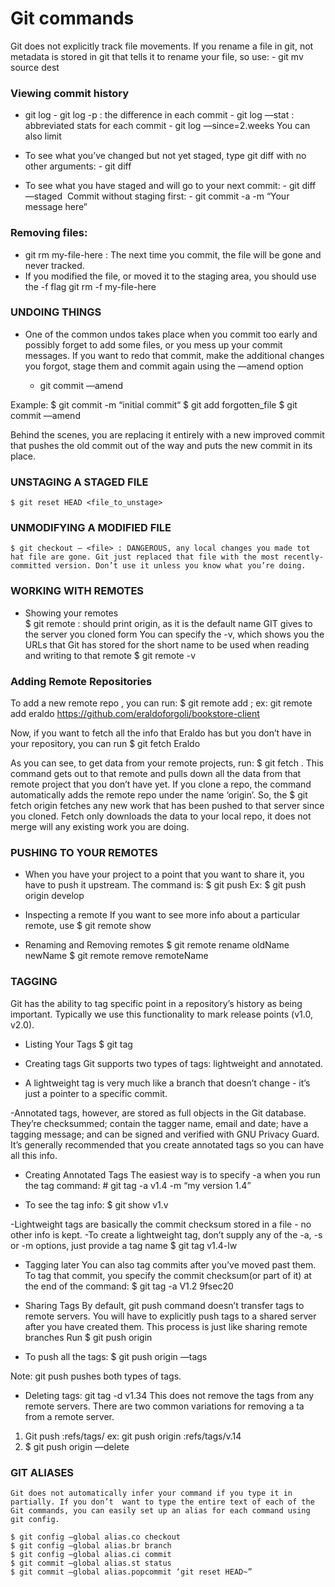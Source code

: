 # Git commands

Git does not explicitly track file movements. If you rename a file in git, not metadata is stored in git that tells it to rename your file, so use: - git mv source dest

### Viewing commit history

- git log - git log -p : the difference in each commit - git log —stat : abbreviated stats for each commit - git log —since=2.weeks
  You can also limit

- To see what you’ve changed but not yet staged, type git diff with no other arguments: - git diff
- To see what you have staged and will go to your next commit: - git diff —staged
   Commit without staging first: - git commit -a -m “Your message here”

### Removing files:

- git rm my-file-here : The next time you commit, the file will be gone and never tracked.
- If you modified the file, or moved it to the staging area, you should use the -f flag
  git rm -f my-file-here

### UNDOING THINGS

- One of the common undos takes place when you commit too early and possibly forget to add some files, or you mess up your commit messages. If you want to redo that commit, make the additional changes you forgot, stage them and commit again using the —amend option

  - git commit —amend

Example:
$ git commit -m “initial commit“
	$ git add forgotten_file
\$ git commit —amend

Behind the scenes, you are replacing it entirely with a new improved commit that pushes the old commit out of the way and puts the new commit in its place.

### UNSTAGING A STAGED FILE

    $ git reset HEAD <file_to_unstage>

### UNMODIFYING A MODIFIED FILE

    $ git checkout — <file> : DANGEROUS, any local changes you made tot hat file are gone. Git just replaced that file with the most recently-committed version. Don’t use it unless you know what you’re doing.

### WORKING WITH REMOTES

- Showing your remotes  
  $ git remote : should print origin, as it is the default name GIT gives to the server you cloned form
You can specify the -v, which shows you the URLs that Git has stored for the short name to be used when reading and writing to that remote
	$ git remote -v

### Adding Remote Repositories

To add a new remote repo , you can run:
\$ git remote add <shortname> <url>;
ex: git remote add eraldo https://github.com/eraldoforgoli/bookstore-client

Now, if you want to fetch all the info that Eraldo has but you don’t have in your repository, you can run
\$ git fetch Eraldo

As you can see, to get data from your remote projects, run:
$ git fetch <remote>.
This command gets out to that remote and pulls down all the data from that remote project that you don’t have yet.
If you clone a repo, the command automatically adds the remote repo under the name ‘origin’.
So, the $ git fetch origin fetches any new work that has been pushed to that server since you cloned. Fetch only downloads the data to your local repo, it does not merge will any existing work you are doing.

### PUSHING TO YOUR REMOTES

- When you have your project to a point that you want to share it, you have to push it upstream.
  The command is: $ git push <remote> <branch>
Ex: $ git push origin develop

- Inspecting a remote
  If you want to see more info about a particular remote, use
  \$ git remote show <remote>

- Renaming and Removing remotes
  $ git remote rename oldName newName
	$ git remote remove remoteName

### TAGGING

Git has the ability to tag specific point in a repository’s history as being important. Typically we use this functionality to mark release points (v1.0, v2.0).

- Listing Your Tags
  \$ git tag

- Creating tags
  Git supports two types of tags: lightweight and annotated.
- A lightweight tag is very much like a branch that doesn’t change - it’s just a pointer to a specific commit.

-Annotated tags, however, are stored as full objects in the Git database. They’re checksummed; contain the tagger name, email and date; have a tagging message; and can be signed and verified with GNU Privacy Guard. It’s generally recommended that you create annotated tags so you can have all this info.

- Creating Annotated Tags
  The easiest way is to specify -a when you run the tag command: # git tag -a v1.4 -m “my version 1.4”

- To see the tag info:
  \$ git show v1.v

-Lightweight tags are basically the commit checksum stored in a file - no other info is kept.
-To create a lightweight tag, don’t supply any of the -a, -s or -m options, just provide a tag name
\$ git tag v1.4-lw

- Tagging later
  You can also tag commits after you’ve moved past them.
  To tag that commit, you specify the commit checksum(or part of it) at the end of the command:
  \$ git tag -a V1.2 9fsec20

- Sharing Tags
  By default, git push command doesn’t transfer tags to remote servers. You will have to explicitly push tags to a shared server after you have created them. This process is just like sharing remote branches
  Run \$ git push origin <tagname>

- To push all the tags: \$ git push origin —tags

Note: git push pushes both types of tags.

- Deleting tags: git tag -d v1.34
  This does not remove the tags from any remote servers. There are two common variations for removing a ta from a remote server.

1. Git push <remote> :refs/tags/<tagname> ex: git push origin :refs/tags/v.14
2. \$ git push origin —delete <tagname>

### GIT ALIASES

    Git does not automatically infer your command if you type it in partially. If you don’t	 want to type the entire text of each of the Git commands, you can easily set up an alias for each command using git config.

    $ git config —global alias.co checkout
    $ git config —global alias.br branch
    $ git config —global alias.ci commit
    $ git commit —global alias.st status
    $ git commit —global alias.popcommit ‘git reset HEAD~”
